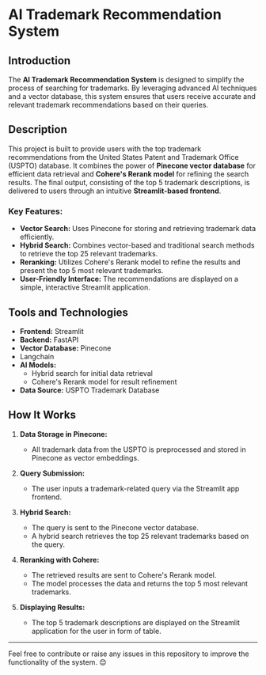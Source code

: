 # AI Trademark Recommendation System

## Introduction
The **AI Trademark Recommendation System** is designed to simplify the process of searching for trademarks. By leveraging advanced AI techniques and a vector database, this system ensures that users receive accurate and relevant trademark recommendations based on their queries.

## Description
This project is built to provide users with the top trademark recommendations from the United States Patent and Trademark Office (USPTO) database. It combines the power of **Pinecone vector database** for efficient data retrieval and **Cohere's Rerank model** for refining the search results. The final output, consisting of the top 5 trademark descriptions, is delivered to users through an intuitive **Streamlit-based frontend**.

### Key Features:
- **Vector Search:** Uses Pinecone for storing and retrieving trademark data efficiently.
- **Hybrid Search:** Combines vector-based and traditional search methods to retrieve the top 25 relevant trademarks.
- **Reranking:** Utilizes Cohere's Rerank model to refine the results and present the top 5 most relevant trademarks.
- **User-Friendly Interface:** The recommendations are displayed on a simple, interactive Streamlit application.

## Tools and Technologies
- **Frontend:** Streamlit
- **Backend:** FastAPI
- **Vector Database:** Pinecone
- Langchain
- **AI Models:**
  - Hybrid search for initial data retrieval
  - Cohere's Rerank model for result refinement
- **Data Source:** USPTO Trademark Database

## How It Works
1. **Data Storage in Pinecone:**
   - All trademark data from the USPTO is preprocessed and stored in Pinecone as vector embeddings.

2. **Query Submission:**
   - The user inputs a trademark-related query via the Streamlit app frontend.

3. **Hybrid Search:**
   - The query is sent to the Pinecone vector database.
   - A hybrid search retrieves the top 25 relevant trademarks based on the query.

4. **Reranking with Cohere:**
   - The retrieved results are sent to Cohere's Rerank model.
   - The model processes the data and returns the top 5 most relevant trademarks.

5. **Displaying Results:**
   - The top 5 trademark descriptions are displayed on the Streamlit application for the user in form of table.

---

Feel free to contribute or raise any issues in this repository to improve the functionality of the system. 😊
